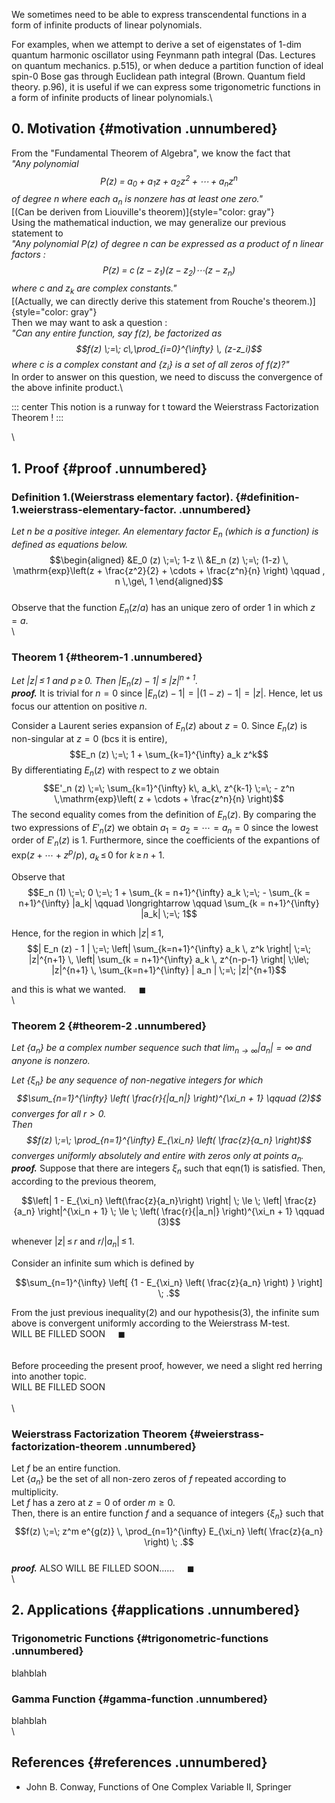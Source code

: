 We sometimes need to be able to express transcendental functions in a
form of infinite products of linear polynomials. 

For examples, when we attempt to derive a set of eigenstates of 1-dim
quantum harmonic oscillator using Feynmann path integral (Das. Lectures
on quantum mechanics. p.515), or when deduce a partition function of
ideal spin-0 Bose gas through Euclidean path integral (Brown. Quantum
field theory. p.96), it is useful if we can express some trigonometric
functions in a form of infinite products of linear polynomials.\

## 0. Motivation {#motivation .unnumbered}

From the \"Fundamental Theorem of Algebra\", we know the fact that\
*\"Any polynomial
$$P(z) \;=\; a_0 + a_1 z + a_2 z^2 + \cdots + a_n z^n$$ of degree $n$
where each $a_n$ is nonzere has at least one zero.\"*\
[(Can be deriven from Liouville's theorem)]{style="color: gray"}\
Using the mathematical induction, we may generalize our previous
statement to\
*\"Any polynomial $P(z)$ of degree $n$ can be expressed as a product of
$n$ linear factors : $$P(z) \;=\; c\, (z-z_1)(z-z_2)\cdots (z-z_n)$$
where $c$ and $z_k$ are complex constants.\"*\
[(Actually, we can directly derive this statement from Rouche's
theorem.)]{style="color: gray"}\
Then we may want to ask a question :\
*\"Can any entire function, say $f(z)$, be factorized as
$$f(z) \;=\; c\,\prod_{i=0}^{\infty} \, (z-z_i)$$ where $c$ is a complex
constant and $\{z_i\}$ is a set of all zeros of $f(z)$?\"*\
In order to answer on this question, we need to discuss the convergence
of the above infinite product.\

::: center
This notion is a runway for t toward the Weierstrass Factorization
Theorem !
:::

\

## 1. Proof {#proof .unnumbered}

### Definition 1.(Weierstrass elementary factor).  {#definition-1.weierstrass-elementary-factor. .unnumbered}

*Let $n$ be a positive integer. An elementary factor $E_n$ (which is a
function) is defined as equations below.* $$\begin{aligned}
&E_0 (z) \;=\; 1-z \\ 
&E_n (z) \;=\; (1-z) \, \mathrm{exp}\left(z + \frac{z^2}{2} + \cdots + \frac{z^n}{n} \right) \qquad , n \,\ge\, 1 \end{aligned}$$\
Observe that the function $E_n (z/a)$ has an unique zero of order 1 in
which $z=a$.\
\

### Theorem 1  {#theorem-1 .unnumbered}

*Let $|z| \, \le \, 1$ and $p \,\ge\, 0$. Then
$| E_n (z) - 1 | \; \le \; |z|^{n+1}$.*\
***proof.*** It is trivial for $n=0$ since
$| E_n(z) - 1 | = | (1-z)-1 | = |z|$. Hence, let us focus our attention
on positive $n$.

Consider a Laurent series expansion of $E_n (z)$ about $z=0$. Since
$E_n (z)$ is non-singular at $z=0$ (bcs it is entire),
$$E_n (z) \;=\; 1 + \sum_{k=1}^{\infty} a_k z^k$$ By differentiating
$E_n (z)$ with respect to $z$ we obtain
$$E'_n (z) \;=\; \sum_{k=1}^{\infty} k\, a_k\, z^{k-1} \;=\; - z^n \,\mathrm{exp}\left( z + \cdots + \frac{z^n}{n} \right)$$
The second equality comes from the definition of $E_n (z)$. By comparing
the two expressions of $E'_n (z)$ we obtain
$a_1 = a_2 = \cdots = a_n = 0$ since the lowest order of $E'_n (z)$
is 1. Furthermore, since the coefficients of the expantions of
$\mathrm{exp}(z+\cdots+z^p /p)$, $a_k \,\le\, 0$ for $k \,\ge\, n+1$.

Observe that
$$E_n (1) \;=\; 0 \;=\; 1 + \sum_{k = n+1}^{\infty} a_k \;=\; - \sum_{k = n+1}^{\infty} |a_k| \qquad \longrightarrow \qquad \sum_{k = n+1}^{\infty} |a_k| \;=\; 1$$

Hence, for the region in which $|z| \,\le\, 1$,
$$| E_n (z) - 1 | \;=\; \left| \sum_{k=n+1}^{\infty} a_k \, z^k \right| \;=\; |z|^{n+1} \, \left| \sum_{k = n+1}^{\infty} a_k \, z^{n-p-1} \right| \;\le\; |z|^{n+1} \, \sum_{k=n+1}^{\infty} | a_n | \;=\; |z|^{n+1}$$

and this is what we wanted. $\quad \blacksquare$\
\

### Theorem 2  {#theorem-2 .unnumbered}

*Let $\{ a_n \}$ be a complex number sequence such that
$\lim_{n \to \infty} | a_n | = \infty$ and anyone is nonzero.*

*Let $\{ \xi_n \}$ be any sequence of non-negative integers for which
$$\sum_{n=1}^{\infty} \left( \frac{r}{|a_n|} \right)^{\xi_n + 1} \qquad (2)$$
converges for all $r>0$.*\
*Then
$$f(z) \;=\; \prod_{n=1}^{\infty} E_{\xi_n} \left( \frac{z}{a_n} \right)$$
converges uniformly absolutely and entire with zeros only at points
$a_n$.*\
***proof.*** Suppose that there are integers $\xi_n$ such that eqn(1) is
satisfied. Then, according to the previous theorem,

$$\left| 1 - E_{\xi_n} \left(\frac{z}{a_n}\right) \right| \; \le \; \left| \frac{z}{a_n} \right|^{\xi_n + 1} \; \le \; \left( \frac{r}{|a_n|} \right)^{\xi_n + 1} \qquad (3)$$

whenever $|z| \,\le\, r$ and $r/|a_n| \,\le\, 1$.

Consider an infinite sum which is defined by

$$\sum_{n=1}^{\infty} \left[ {1 - E_{\xi_n} \left( \frac{z}{a_n} \right) } \right] \; .$$

From the just previous inequality(2) and our hypothesis(3), the infinite
sum above is convergent uniformly according to the Weierstrass M-test.\
WILL BE FILLED SOON $\quad \blacksquare$\
\
\
Before proceeding the present proof, however, we need a slight red
herring into another topic.\
WILL BE FILLED SOON\
\
\

### Weierstrass Factorization Theorem  {#weierstrass-factorization-theorem .unnumbered}

Let $f$ be an entire function.\
Let $\{ a_n \}$ be the set of all non-zero zeros of $f$ repeated
according to multiplicity.\
Let $f$ has a zero at $z=0$ of order $m \ge 0$.\
Then, there is an entire function $f$ and a sequance of integers
$\{\xi_n\}$ such that
$$f(z) \;=\; z^m e^{g(z)} \, \prod_{n=1}^{\infty} E_{\xi_n} \left( \frac{z}{a_n} \right) \; .$$\
***proof.*** ALSO WILL BE FILLED SOON\...\... $\quad \blacksquare$\
\

## 2. Applications {#applications .unnumbered}

### Trigonometric Functions {#trigonometric-functions .unnumbered}

blahblah

### Gamma Function {#gamma-function .unnumbered}

blahblah\
\

## References {#references .unnumbered}

-   John B. Conway, Functions of One Complex Variable II, Springer
